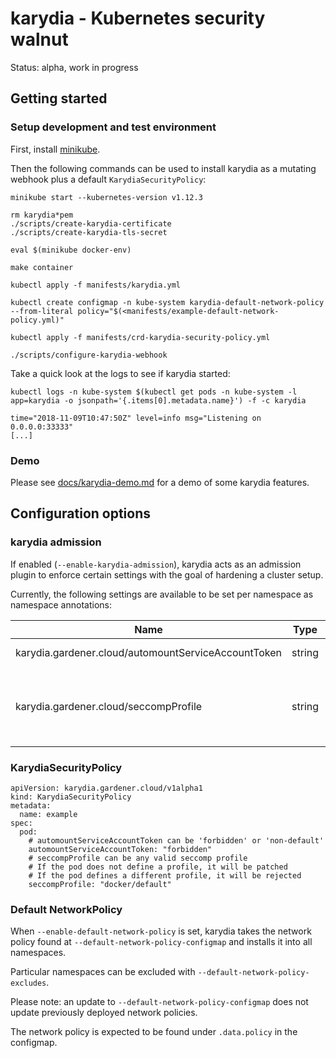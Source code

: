 # karydia - Kubernetes security walnut

Status: alpha, work in progress

## Getting started

### Setup development and test environment

First, install [minikube](https://kubernetes.io/docs/setup/minikube/).

Then the following commands can be used to install karydia as a mutating
webhook plus a default `KarydiaSecurityPolicy`:

```
minikube start --kubernetes-version v1.12.3

rm karydia*pem
./scripts/create-karydia-certificate
./scripts/create-karydia-tls-secret

eval $(minikube docker-env)

make container

kubectl apply -f manifests/karydia.yml

kubectl create configmap -n kube-system karydia-default-network-policy --from-literal policy="$(<manifests/example-default-network-policy.yml)"

kubectl apply -f manifests/crd-karydia-security-policy.yml

./scripts/configure-karydia-webhook
```

Take a quick look at the logs to see if karydia started:

```
kubectl logs -n kube-system $(kubectl get pods -n kube-system -l app=karydia -o jsonpath='{.items[0].metadata.name}') -f -c karydia

time="2018-11-09T10:47:50Z" level=info msg="Listening on 0.0.0.0:33333"
[...]
```

### Demo

Please see [docs/karydia-demo.md](docs/karydia-demo.md) for a demo of some karydia features.

## Configuration options

### karydia admission

If enabled (`--enable-karydia-admission`), karydia acts as an admission plugin
to enforce certain settings with the goal of hardening a cluster setup.

Currently, the following settings are available to be set per namespace
as namespace annotations:

| Name | Type | Possible values |
|---|---|---|
|karydia.gardener.cloud/automountServiceAccountToken|string|"forbidden" or "non-default"|
|karydia.gardener.cloud/seccompProfile|string|Name of a valid profile, e.g. "runtime/default" or "localhost/my-profile"|

### KarydiaSecurityPolicy

```
apiVersion: karydia.gardener.cloud/v1alpha1
kind: KarydiaSecurityPolicy
metadata:
  name: example
spec:
  pod:
    # automountServiceAccountToken can be 'forbidden' or 'non-default'
    automountServiceAccountToken: "forbidden"
    # seccompProfile can be any valid seccomp profile
    # If the pod does not define a profile, it will be patched
    # If the pod defines a different profile, it will be rejected
    seccompProfile: "docker/default"
```

### Default NetworkPolicy

When `--enable-default-network-policy` is set, karydia takes the network policy
found at `--default-network-policy-configmap` and installs it into all namespaces.

Particular namespaces can be excluded with `--default-network-policy-excludes`.

Please note: an update to `--default-network-policy-configmap` does not update
previously deployed network policies.

The network policy is expected to be found under `.data.policy` in the
configmap.
